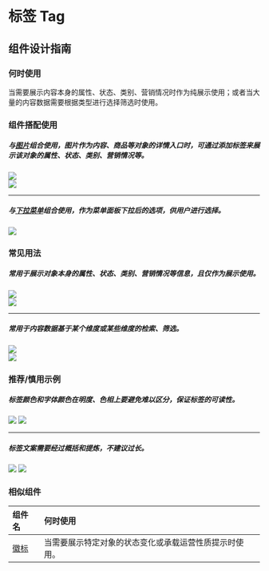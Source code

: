 # 标签 Tag

## 组件设计指南

### 何时使用

当需要展示内容本身的属性、状态、类别、营销情况时作为纯展示使用；或者当大量的内容数据需要根据类型进行选择筛选时使用。

### 组件搭配使用

##### 与[图片](./image)组合使用，图片作为内容、商品等对象的详情入口时，可通过添加标签来展示该对象的属性、状态、类别、营销情况等。

<div class="legend">
  <div class="item">
    <img src="https://oteam-tdesign-1258344706.cos.ap-guangzhou.myqcloud.com/site/design/mobile-guide/Tag%201-1.png" />
  </div>

  <div class="item">
    <img src="https://oteam-tdesign-1258344706.cos.ap-guangzhou.myqcloud.com/site/design/mobile-guide/Tag%201-2.png" />
  </div>
</div>

<hr />

##### 与[下拉菜单](./dropdown-menu)组合使用，作为菜单面板下拉后的选项，供用户进行选择。

<div class="legend">  
  <div class="item">
    <img src="https://oteam-tdesign-1258344706.cos.ap-guangzhou.myqcloud.com/site/design/mobile-guide/Tag%202.png" />
  </div>
</div>

### 常见用法

##### 常用于展示对象本身的属性、状态、类别、营销情况等信息，且仅作为展示使用。

<div class="legend">  
  <div class="item">
    <img src="https://oteam-tdesign-1258344706.cos.ap-guangzhou.myqcloud.com/site/design/mobile-guide/Tag%203-1.png" />
  </div>

  <div class="item">
    <img src="https://oteam-tdesign-1258344706.cos.ap-guangzhou.myqcloud.com/site/design/mobile-guide/Tag%203-2.png" />
  </div>
</div>

<hr />

##### 常用于内容数据基于某个维度或某些维度的检索、筛选。

<div class="legend">  
  <div class="item">
    <img src="https://oteam-tdesign-1258344706.cos.ap-guangzhou.myqcloud.com/site/design/mobile-guide/Tag%204-1.png" />
  </div>

  <div class="item">
    <img src="https://oteam-tdesign-1258344706.cos.ap-guangzhou.myqcloud.com/site/design/mobile-guide/Tag%204-2.png" />
  </div>
</div>


### 推荐/慎用示例

##### 标签颜色和字体颜色在明度、色相上要避免难以区分，保证标签的可读性。

<div class="legend">
  <div class="item">
    <img src="https://oteam-tdesign-1258344706.cos.ap-guangzhou.myqcloud.com/site/design/mobile-guide/Tag%205.png" />
    <img class="tag" src="https://oteam-tdesign-1258344706.cos.ap-guangzhou.myqcloud.com/site/doc/bad.png" />
  </div>
</div>

<hr />

##### 标签文案需要经过概括和提炼，不建议过长。

<div class="item">
    <img src="https://oteam-tdesign-1258344706.cos.ap-guangzhou.myqcloud.com/site/design/mobile-guide/Tag%206.png" />
    <img class="tag" src="https://oteam-tdesign-1258344706.cos.ap-guangzhou.myqcloud.com/site/doc/bad.png" />
</div>



### 相似组件

| 组件名 | 何时使用                             |
| :----- | :----------------------------------- |
| [徽标](./badge) | 当需要展示特定对象的状态变化或承载运营性质提示时使用。|
